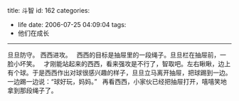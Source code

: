 title: 斗智
id: 162
categories:
  - life
date: 2006-07-25 04:09:04
tags:
  - 他们在成长
---

旦旦防守。
西西进攻。
 
西西的目标是抽屉里的一段绳子。旦旦栏在抽屉前，一脸小坏笑。
 
才刚能站起来的西西，看来强攻是不行了，智取吧。左右瞅瞅，边上有个球。于是西西作出对球很感兴趣的样子，旦旦立马离开抽屉，把球踢到一边。一边踢一边说：“球好玩，妈妈。”
 
再看西西，小家伙已经把抽屉打开，嘻嘻笑地拿到那段绳子了。